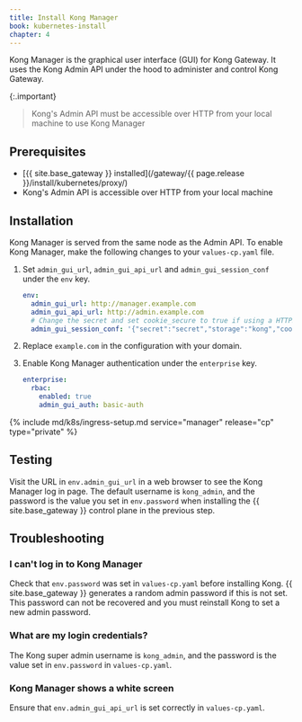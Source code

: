 ```yaml
---
title: Install Kong Manager
book: kubernetes-install
chapter: 4
---
```


Kong Manager is the graphical user interface (GUI) for Kong Gateway. It uses the Kong Admin API under the hood to administer and control Kong Gateway.

{:.important}
> Kong's Admin API must be accessible over HTTP from your local machine to use Kong Manager


## Prerequisites

* [{{ site.base_gateway }} installed](/gateway/{{ page.release }}/install/kubernetes/proxy/)
* Kong's Admin API is accessible over HTTP from your local machine

## Installation

Kong Manager is served from the same node as the Admin API. To enable Kong Manager, make the following changes to your `values-cp.yaml` file.

1. Set `admin_gui_url`, `admin_gui_api_url` and `admin_gui_session_conf` under the `env` key.

    ```yaml
    env:
      admin_gui_url: http://manager.example.com
      admin_gui_api_url: http://admin.example.com
      # Change the secret and set cookie_secure to true if using a HTTPS endpoint
      admin_gui_session_conf: '{"secret":"secret","storage":"kong","cookie_secure":false}'
    ```

1. Replace `example.com` in the configuration with your domain.

1. Enable Kong Manager authentication under the `enterprise` key.

    ```yaml
    enterprise:
      rbac:
        enabled: true
        admin_gui_auth: basic-auth
    ```

{% include md/k8s/ingress-setup.md service="manager" release="cp" type="private" %}

## Testing

Visit the URL in `env.admin_gui_url` in a web browser to see the Kong Manager log in page. The default username is `kong_admin`, and the password is the value you set in `env.password` when installing the {{ site.base_gateway }} control plane in the previous step.

## Troubleshooting

### I can't log in to Kong Manager

Check that `env.password` was set in `values-cp.yaml` before installing Kong. {{ site.base_gateway }} generates a random admin password if this is not set. This password can not be recovered and you must reinstall Kong to set a new admin password.

### What are my login credentials?

The Kong super admin username is `kong_admin`, and the password is the value set in `env.password` in `values-cp.yaml`.

### Kong Manager shows a white screen

Ensure that `env.admin_gui_api_url` is set correctly in `values-cp.yaml`.